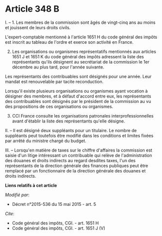 # Article 348 B

I. – 1. Les membres de la commission sont âgés de vingt-cinq ans au moins et jouissent de leurs droits civils.

L'expert-comptable mentionné à l'article 1651 H du code général des impôts est inscrit au tableau de l'ordre et exerce son
activité en France.

2. Les organisations ou organismes représentatifs mentionnés aux articles 1651 J et 1651 K du code général des impôts
adressent la liste des représentants qu'ils désignent au secrétariat de la commission le 1er décembre au plus tard, pour
l'année suivante.

Les représentants des contribuables sont désignés pour une année. Leur mandat est renouvelable par tacite reconduction.

Lorsqu'il existe plusieurs organisations ou organismes ayant vocation à désigner des membres, et à défaut d'accord entre eux,
les représentants des contribuables sont désignés par le président de la commission au vu des propositions de ces
organisations ou organismes.

3. CCI France consulte les organisations patronales interprofessionnelles avant d'établir la liste des représentants qu'elle
désigne.

II. – Il est désigné deux suppléants pour un titulaire. Le nombre de suppléants peut toutefois être modifié dans les
conditions et limites fixées par arrêté du ministre chargé du budget.

III. – Lorsqu'en matière de taxes sur le chiffre d'affaires la commission est saisie d'un litige intéressant un contribuable
qui relève de l'administration des douanes et droits indirects au regard desdites taxes, l'un des représentants de la
direction générale des finances publiques peut être remplacé par un fonctionnaire de la direction générale des douanes et
droits indirects.

**Liens relatifs à cet article**

_Modifié par_:

  - Décret n°2015-536 du 15 mai 2015 - art. 5

_Cite_:

  - Code général des impôts, CGI. - art. 1651 H
  - Code général des impôts, CGI. - art. 1651 J (V)
